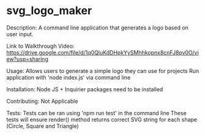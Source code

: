 # svg_logo_maker

Description:
A command line application that generates a logo based on user input.

Link to Walkthrough Video:
https://drive.google.com/file/d/1q0QluKdDHpkYySMhhkopnx8cnFJ8pv0O/view?usp=sharing

Usage:
Allows users to generate a simple logo they can use for projects
Run application with 'node index.js' via command line

Installation:
Node JS + Inquirier packages need to be installed

Contributing:
Not Applicable

Tests:
Tests can be ran using 'npm run test' in the command line
These tests will ensure render() method returns correct SVG string for each shape (Circle, Square and Triangle)
